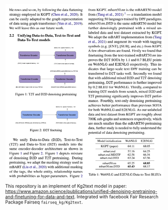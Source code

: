 ![1706825236606](image/README/1706825236606.png)

This repository is an implement of Kg2text model in paper: https://www.amazon.science/publications/unified-denoising-pretraining-and-finetuning-for-data-and-text. Integrated with facebook Fair Research Package Fairseq `fairseq_kg/Kg2text`.
